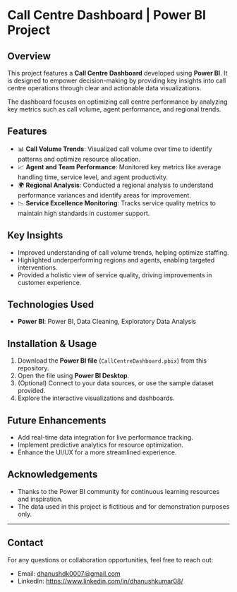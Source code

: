 # Call Centre Dashboard | Power BI Project

## Overview
This project features a **Call Centre Dashboard** developed using **Power BI**. It is designed to empower decision-making by providing key insights into call centre operations through clear and actionable data visualizations.

The dashboard focuses on optimizing call centre performance by analyzing key metrics such as call volume, agent performance, and regional trends.

## Features
- 📊 **Call Volume Trends**: Visualized call volume over time to identify patterns and optimize resource allocation.
- 📈 **Agent and Team Performance**: Monitored key metrics like average handling time, service level, and agent productivity.
- 🌍 **Regional Analysis**: Conducted a regional analysis to understand performance variances and identify areas for improvement.
- 📉 **Service Excellence Monitoring**: Tracks service quality metrics to maintain high standards in customer support.

## Key Insights
- Improved understanding of call volume trends, helping optimize staffing.
- Highlighted underperforming regions and agents, enabling targeted interventions.
- Provided a holistic view of service quality, driving improvements in customer experience.

## Technologies Used
- **Power BI**:  Power BI, Data Cleaning, Exploratory Data Analysis

## Installation & Usage
1. Download the **Power BI file** (`CallCentreDashboard.pbix`) from this repository.
2. Open the file using **Power BI Desktop**.
3. (Optional) Connect to your data sources, or use the sample dataset provided.
4. Explore the interactive visualizations and dashboards.

## Future Enhancements
- Add real-time data integration for live performance tracking.
- Implement predictive analytics for resource optimization.
- Enhance the UI/UX for a more streamlined experience.


## Acknowledgements
- Thanks to the Power BI community for continuous learning resources and inspiration.
- The data used in this project is fictitious and for demonstration purposes only.

---

## Contact
For any questions or collaboration opportunities, feel free to reach out:
- Email: dhanushdk0007@gmail.com
- LinkedIn: https://www.linkedin.com/in/dhanushkumar08/
